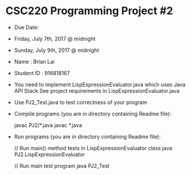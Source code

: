CSC220 Programming Project #2
=============================
 
- Due Date: 
- Friday, July 7th, 2017 @ midnight
-	Sunday, July 9th, 2017 @ midnight

- Name       : Brian Lai
- Student ID : 916818167


- You need to implement LispExpressionEvaluator.java which uses Java API Stack
  See project requirements in LispExpressionEvaluator.java

- Use PJ2_Test.java to test correctness of your program

- Compile programs (you are in directory containing Readme file):
    
  javac PJ2/*.java
  javac *.java

- Run programs (you are in directory containing Readme file):

  // Run main() method tests in LispExpressionEvaluator class
  java PJ2.LispExpressionEvaluator

  // Run main test program
  java PJ2_Test

